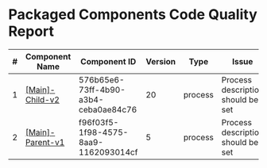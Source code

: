 # Packaged Components Code Quality Report
|#|Component Name|Component ID|Version|Type|Issue|Issue Type|Priority|
|---|---|---|---|---|---|---|---|
|1|[[Main]-Child-v2](Report/Training-Darko-Mirchevski/Root/Parent/Child/[Main]-Child-v2.xml)|576b65e6-73ff-4b90-a3b4-ceba0ae84c76|20|process|Process description should be set|CODE_SMELL|MINOR|
|2|[[Main]-Parent-v1](Report/Training-Darko-Mirchevski/Root/Parent/Parent2/[Main]-Parent-v1.xml)|f96f03f5-1f98-4575-8aa9-1162093014cf|5|process|Process description should be set|CODE_SMELL|MINOR|
